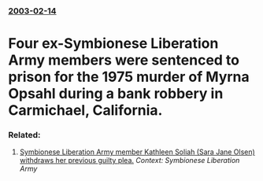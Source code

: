 ### [2003-02-14](/news/2003/02/14/index.md)

#  Four ex-Symbionese Liberation Army members were sentenced to prison for the 1975 murder of Myrna Opsahl during a bank robbery in Carmichael, California.




### Related:

1. [ Symbionese Liberation Army member Kathleen Soliah (Sara Jane Olsen) withdraws her previous guilty plea.](/news/2001/11/13/symbionese-liberation-army-member-kathleen-soliah-sara-jane-olsen-withdraws-her-previous-guilty-plea.md) _Context: Symbionese Liberation Army_
